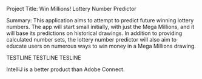 Project Title: Win Millions! Lottery Number Predictor

Summary: This application aims to attempt to predict future winning lottery numbers. The app will start small initially, with just the Mega Millions, and it will base its predictions on historical drawings. In addition to providing calculated number sets, the lottery number predictor will also aim to educate users on numerous ways to win money in a Mega Millions drawing.

TESTLINE
TESTLINE
TESLINE

IntelliJ is a better product than Adobe Connect. 

